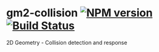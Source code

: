 # gm2-collision [![NPM version][npm-image]][npm-url] [![Build Status][travis-image]][travis-url]
2D Geometry - Collision detection and response

[npm-url]: https://npmjs.org/package/gm2-collision
[npm-image]: http://img.shields.io/npm/v/gm2-collision.svg?style=flat
[travis-url]: http://travis-ci.org/beeglebug/gm2-collision
[travis-image]: http://img.shields.io/travis/beeglebug/gm2-collision/master.svg?style=flat
